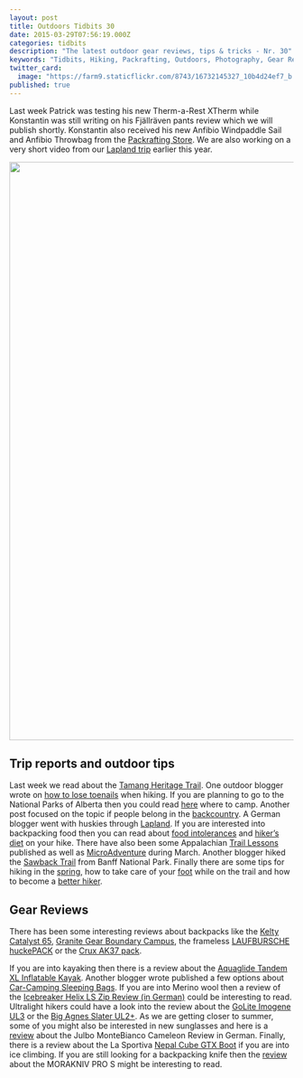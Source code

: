 ```yaml
---
layout: post
title: Outdoors Tidbits 30
date: 2015-03-29T07:56:19.000Z
categories: tidbits
description: "The latest outdoor gear reviews, tips & tricks - Nr. 30"
keywords: "Tidbits, Hiking, Packrafting, Outdoors, Photography, Gear Reviews"
twitter_card: 
  image: "https://farm9.staticflickr.com/8743/16732145327_10b4d24ef7_b.jpg"
published: true
---
```


Last week Patrick was testing his new Therm-a-Rest XTherm while Konstantin was still writing on his Fjällräven pants review which we will publish shortly. Konstantin also received his new Anfibio Windpaddle Sail and Anfibio Throwbag from the [Packrafting Store](http://www.packrafting-store.de). We are also working on a very short video from our [Lapland trip](http://www.hikeventures.com/snowshoeing-and-skiing-in-urho-kekkonen-national-park-and-Saariselka/) earlier this year.

<a href="https://www.flickr.com/photos/90204224@N07/16732145327"><img src="https://farm9.staticflickr.com/8743/16732145327_10b4d24ef7_b.jpg" width="768" height="1024"></a>

## Trip reports and outdoor tips
Last week we read about the [Tamang Heritage Trail](https://michaelbrandeis1.wordpress.com/2015/03/26/the-tamang-heritage-trail/). One outdoor blogger wrote on
[how to lose toenails](http://thelatebloomerhiker.com/2015/03/25/how-to-lose-your-toenails-when-hiking) when hiking. If you are planning to go to the National Parks of Alberta then you could read
[here](http://www.rockiesfamilyadventures.com/2015/03/summer-planning-where-to-camp-in.html) where to camp. Another post focused on the topic if people belong in the [backcountry](https://biodiversitytheblog.wordpress.com/2015/03/25/do-people-like-you-belong-in-the-backcountry/). A German blogger went with huskies through [Lapland](http://unserereisekiste.com/2015/03/22/mit-huskys-durch-lappland-teil-2). If you are interested into backpacking food then you can read about [food intolerances](http://carrotquinn.com/2015/03/22/basically-i-eat-potato-chips-thru-hiking-with-the-most-common-food-intolerances/)  and [hiker’s diet](http://www.thehikinglife.com/journal/2015/03/the-hikers-diet/) on your hike. There have also been some Appalachian [Trail Lessons](https://hikergirl86.wordpress.com/2015/03/23/appalachian-trail-lessons-2/) published as well as [MicroAdventure](http://lonewalker.net/march-microadventure/) during March. Another blogger hiked the 
[Sawback Trail](http://besthike.com/2015/03/20/sawback-trail-banff-to-lake-louise/) from Banff National Park. Finally there are some tips for hiking in the [spring](https://georgiatomaine2013.wordpress.com/2015/03/20/10-tips-for-hiking-in-the-spring/), how to take care of your 
[foot](http://blissfulhiking.blogspot.com/2015/03/foot-care.html) while on the trail and how to become a [better hiker](https://georgiatomaine2013.wordpress.com/2015/03/26/how-to-become-a-better-more-efficient-hiker/).

## Gear Reviews
There has been some interesting reviews about backpacks like the [Kelty Catalyst 65](http://treelinebackpacker.com/2015/03/27/kelty-catalyst-65-backpack-review), [Granite Gear Boundary Campus](http://treelinebackpacker.com/2015/03/21/granite-gear-boundary-campus-backpack-review), the frameless [LAUFBURSCHE huckePACK](http://besthike.com/2015/03/23/the-frameless-laufbursche-huckepack/) or the [Crux AK37 pack](http://www.thealpinestart.com/2015/03/field-tested-crux-ak37-pack/).

If you are into kayaking then there is a review about the
[Aquaglide Tandem XL Inflatable Kayak](https://airkayaks.wordpress.com/2015/03/28/choosing-an-aquaglide-tandem-xl-inflatable-kayak-chelan-vs-columbia-vs-chinook/). Another blogger wrote published a few options about [Car-Camping Sleeping Bags](http://jcjustcamping.com/car-camping-sleeping-bags). If you are into Merino wool then a review of the 
[Icebreaker Helix LS Zip Review (in German)](https://www.hiking-blog.de/test/praxistest-icebreaker-helix-ls-zip-isolationsjacke-aus-merinowolle/) could be interesting to read. Ultralight hikers could have a look into the review about the
[GoLite Imogene UL3](http://hikenoworklater.com/2015/03/24/gear-review-golite-imogene-ul3) or the [Big Agnes Slater UL2+](http://sunrisegear.blogspot.com/2015/03/big-agnes-slater-ul2.html). As we are getting closer to summer, some of you might also be interested in new sunglasses and here is a [review](http://www.hochtourist.at/testbericht-julbo-montebianco-cameleon/) about the Julbo MonteBianco Cameleon Review in German. Finally, there is a review about the La Sportiva [Nepal Cube GTX Boot](http://www.thealpinestart.com/2015/03/la-sportiva-nepal-cube-gtx-boot-review/) if you are into ice climbing. If you are still looking for a backpacking knife then the [review](http://treelinebackpacker.com/2015/03/21/morakniv-pro-s-review) about the MORAKNIV PRO S might be interesting to read.
